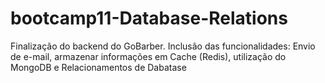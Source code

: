 # bootcamp11-Database-Relations
Finalização do backend do GoBarber. Inclusão das funcionalidades: Envio de e-mail, armazenar informações em Cache (Redis), utilização do MongoDB e Relacionamentos de Dabatase
